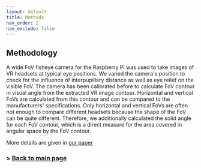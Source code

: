 ```yaml
---
layout: default
title: Methods
nav_order: 2
nav_exclude: false
---
```

## Methodology

A wide FoV fisheye camera for the Raspberry Pi was used to take images of VR headsets at typical eye positions. We varied the camera's position to check for the influence of interpupillary distance as well as eye relief on the visible FoV. The camera has been calibrated before to calculate FoV contour in visual angle from the extracted VR image contour. Horizontal and vertical FoVs are calculated from this contour and can be compared to the manufacturers' specifications. Only horizontal and vertical FoVs are often not enough to compare different headsets because the shape of the FoV can be quite different. Therefore, we additionally calculated the solid angle for each FoV contour, which is a direct measure for the area covered in angular space by the FoV contour.

More details are given in [our paper](https://rdcu.be/cE7D2)

### > [Back to main page](https://zeissvisionsciencelab.github.io/HMD-FOV/)